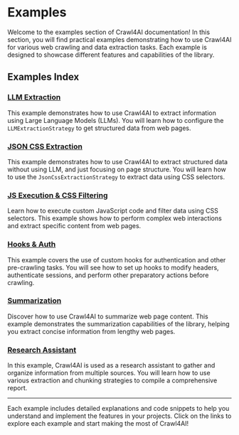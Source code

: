 # Examples

Welcome to the examples section of Crawl4AI documentation! In this section, you will find practical examples demonstrating how to use Crawl4AI for various web crawling and data extraction tasks. Each example is designed to showcase different features and capabilities of the library.

## Examples Index

### [LLM Extraction](llm_extraction.md)

This example demonstrates how to use Crawl4AI to extract information using Large Language Models (LLMs). You will learn how to configure the `LLMExtractionStrategy` to get structured data from web pages.

### [JSON CSS Extraction](json_css_extraction.md)

This example demonstrates how to use Crawl4AI to extract structured data without using LLM, and just focusing on page structure. You will learn how to use the `JsonCssExtractionStrategy` to extract data using CSS selectors.

### [JS Execution & CSS Filtering](js_execution_css_filtering.md)

Learn how to execute custom JavaScript code and filter data using CSS selectors. This example shows how to perform complex web interactions and extract specific content from web pages.

### [Hooks & Auth](hooks_auth.md)

This example covers the use of custom hooks for authentication and other pre-crawling tasks. You will see how to set up hooks to modify headers, authenticate sessions, and perform other preparatory actions before crawling.

### [Summarization](summarization.md)

Discover how to use Crawl4AI to summarize web page content. This example demonstrates the summarization capabilities of the library, helping you extract concise information from lengthy web pages.

### [Research Assistant](research_assistant.md)

In this example, Crawl4AI is used as a research assistant to gather and organize information from multiple sources. You will learn how to use various extraction and chunking strategies to compile a comprehensive report.

---

Each example includes detailed explanations and code snippets to help you understand and implement the features in your projects. Click on the links to explore each example and start making the most of Crawl4AI!
